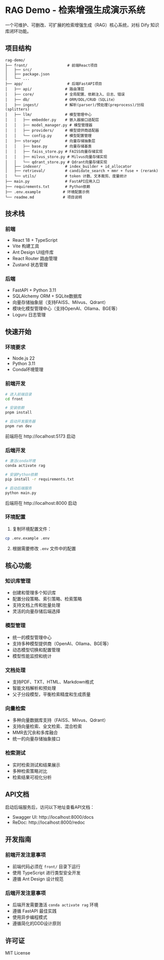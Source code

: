 ﻿# RAG Demo - 检索增强生成演示系统

一个可维护、可删改、可扩展的检索增强生成（RAG）核心系统，对标 Dify 知识库闭环功能。

## 项目结构

```
rag-demo/
├── front/                  # 前端React项目
│   ├── src/
│   ├── package.json
│   └── ...
├── app/                    # 后端FastAPI项目
│   ├── api/               # 路由薄层
│   ├── core/              # 全局配置、依赖注入、日志、错误
│   ├── db/                # ORM/DDL/CRUD（SQLite）
│   ├── ingest/            # 解析(parser)/预处理(preprocess)/分段(splitters)
│   ├── llm/               # 模型管理中心
│   │   ├── embedder.py    # 嵌入器接口适配层
│   │   ├── model_manager.py # 模型管理器
│   │   ├── providers/     # 模型提供商适配器
│   │   └── config.py      # 模型配置管理
│   ├── storage/           # 向量存储抽象层
│   │   ├── base.py        # 向量存储基类
│   │   ├── faiss_store.py # FAISS向量存储实现
│   │   ├── milvus_store.py # Milvus向量存储实现
│   │   └── qdrant_store.py # Qdrant向量存储实现
│   ├── indexer/           # index_builder + id_allocator
│   ├── retrieval/         # candidate_search + mmr + fuse + (rerank)
│   └── utils/             # token 计数、文本裁剪、度量统计
├── main.py                # FastAPI应用入口
├── requirements.txt       # Python依赖
├── .env.example          # 环境配置示例
└── readme.md             # 项目说明
```

## 技术栈

### 前端
- React 18 + TypeScript
- Vite 构建工具
- Ant Design UI组件库
- React Router 路由管理
- Zustand 状态管理

### 后端
- FastAPI + Python 3.11
- SQLAlchemy ORM + SQLite数据库
- 向量存储抽象层（支持FAISS、Milvus、Qdrant）
- 模块化模型管理中心（支持OpenAI、Ollama、BGE等）
- Loguru 日志管理

## 快速开始

### 环境要求
- Node.js 22
- Python 3.11
- Conda环境管理

### 前端开发

```bash
# 进入前端目录
cd front

# 安装依赖
pnpm install

# 启动开发服务器
pnpm run dev
```

前端将在 http://localhost:5173 启动

### 后端开发

```bash
# 激活conda环境
conda activate rag

# 安装Python依赖
pip install -r requirements.txt

# 启动后端服务
python main.py
```

后端将在 http://localhost:8000 启动

### 环境配置

1. 复制环境配置文件：
```bash
cp .env.example .env
```

2. 根据需要修改 `.env` 文件中的配置

## 核心功能

### 知识库管理
- 创建和管理多个知识库
- 配置分段策略、索引策略、检索策略
- 支持文档上传和批量处理
- 灵活的向量存储后端选择

### 模型管理
- 统一的模型管理中心
- 支持多种模型提供商（OpenAI、Ollama、BGE等）
- 动态模型切换和配置管理
- 模型性能监控和统计

### 文档处理
- 支持PDF、TXT、HTML、Markdown格式
- 智能文档解析和预处理
- 父子分段模型，平衡检索精度和生成质量

### 向量检索
- 多种向量数据库支持（FAISS、Milvus、Qdrant）
- 支持向量检索、全文检索、混合检索
- MMR去冗余和多库融合
- 统一的向量存储抽象接口

### 检索测试
- 实时检索测试和结果展示
- 多种检索策略对比
- 检索结果可视化分析

## API文档

启动后端服务后，访问以下地址查看API文档：
- Swagger UI: http://localhost:8000/docs
- ReDoc: http://localhost:8000/redoc

## 开发指南

### 前端开发注意事项
- 前端代码必须在 `front/` 目录下运行
- 使用 TypeScript 进行类型安全开发
- 遵循 Ant Design 设计规范

### 后端开发注意事项
- 后端开发需要激活 `conda activate rag` 环境
- 遵循 FastAPI 最佳实践
- 使用异步编程模式
- 遵循简化的DDD设计原则

## 许可证

MIT License

